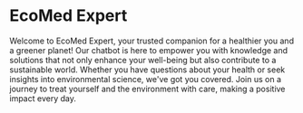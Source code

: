 # EcoMed Expert

Welcome to EcoMed Expert, your trusted companion for a healthier you and a greener planet! Our chatbot is here to empower you with knowledge and solutions that not only enhance your well-being but also contribute to a sustainable world. Whether you have questions about your health or seek insights into environmental science, we've got you covered. Join us on a journey to treat yourself and the environment with care, making a positive impact every day.



